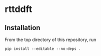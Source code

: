 # rttddft

## Installation

From the top directory of this repository, run
```console
pip install --editable --no-deps .
```